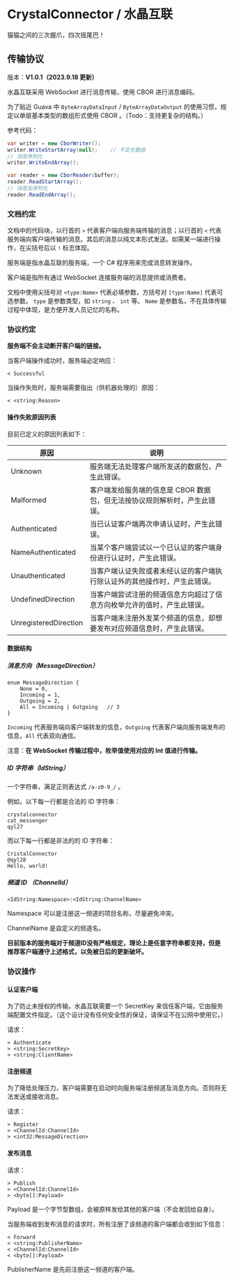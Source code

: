 # CrystalConnector / 水晶互联
猫猫之间的三次握爪，四次摇尾巴！



## 传输协议

版本：**V1.0.1（2023.9.18 更新）**

水晶互联采用 WebSocket 进行消息传输，使用 CBOR 进行消息编码。

为了贴近 Guava 中 `ByteArrayDataInput` / `ByteArrayDataOutput` 的使用习惯，规定以单层基本类型的数组形式使用 CBOR 。（Todo：支持更复杂的结构。）

参考代码：

```c#
var writer = new CborWriter();
writer.WriteStartArray(null);    // 不定长数组
// 消息序列化
writer.WriteEndArray();

var reader = new CborReader(buffer);
reader.ReadStartArray();
// 消息反序列化
reader.ReadEndArray();
```



### 文档约定

文档中的代码块，以行首的 `>` 代表客户端向服务端传输的消息；以行首的 `<` 代表服务端向客户端传输的消息。其后的消息以纯文本形式发送。如需某一端进行操作，在尖括号后以 `!` 标志体现。

服务端是指水晶互联的服务端，一个 C# 程序用来完成消息转发操作。

客户端是指所有通过 WebSocket 连接服务端的消息提供或消费者。

文档中使用尖括号对 `<type:Name>` 代表必填参数，方括号对 `[type:Name]` 代表可选参数。 `type` 是参数类型，如 `string` 、 `int` 等。 `Name` 是参数名，不在具体传输过程中体现，是方便开发人员记忆的名称。



### 协议约定

**服务端不会主动断开客户端的链接。**

当客户端操作成功时，服务端必定响应：

```
< Successful
```

当操作失败时，服务端需要指出（供机器处理的）原因：

```
< <string:Reason>
```



#### 操作失败原因列表

目前已定义的原因列表如下：

| 原因                  | 说明                                                         |
| --------------------- | ------------------------------------------------------------ |
| Unknown               | 服务端无法处理客户端所发送的数据包，产生此错误。             |
| Malformed             | 客户端发给服务端的信息是 CBOR 数据包，但无法按协议规则解析时，产生此错误。 |
| Authenticated         | 当已认证客户端再次申请认证时，产生此错误。                   |
| NameAuthenticated     | 当某个客户端尝试以一个已认证的客户端身份进行认证时，产生此错误。 |
| Unauthenticated       | 当客户端认证失败或者未经认证的客户端执行除认证外的其他操作时，产生此错误。 |
| UndefinedDirection    | 当客户端尝试注册的频道信息方向超过了信息方向枚举允许的值时，产生此错误。 |
| UnregisteredDirection | 当客户端未注册外发某个频道的信息，却想要发布对应频道信息时，产生此错误。 |



#### 数据结构

##### 消息方向（MessageDirection）

```
enum MessageDirection {
	None = 0,
	Incoming = 1,
	Outgoing = 2,
	All = Incoming | Outgoing	// 3
}
```

`Incoming` 代表服务端向客户端转发的信息，`Outgoing` 代表客户端向服务端发布的信息，`All` 代表双向通信。

注意：**在 WebSocket 传输过程中，枚举值使用对应的 Int 值进行传输。**



##### ID 字符串（IdString）

一个字符串，满足正则表达式 `/a-z0-9_/` 。

例如，以下每一行都是合法的 ID 字符串：

```
crystalconnector
cat_messenger
qyl27
```

而以下每一行都是非法的的 ID 字符串：

```
CristalConnector
@qyl28
Hello, world!
```



##### 频道 ID （ChannelId）

```
<IdString:Namespace>:<IdString:ChannelName>
```

Namespace 可以是注册这一频道的项目名称，尽量避免冲突。

ChannelName 是自定义的频道名。

**目前版本的服务端对于频道ID没有严格规定，理论上是任意字符串都支持，但是推荐客户端遵守上述格式，以免被日后的更新破坏。**



### 协议操作

#### 认证客户端

为了防止未授权的传输，水晶互联需要一个 SecretKey 来信任客户端，它由服务端配置文件指定。（这个设计没有任何安全性的保证，请保证不在公网中使用它。）

请求：

```
> Authenticate
> <string:SecretKey>
> <string:ClientName>
```



#### 注册频道

为了降低处理压力，客户端需要在启动时向服务端注册频道及消息方向。否则将无法发送或接收消息。

请求：

```
> Register
> <ChannelId:ChannelId>
> <int32:MessageDirection>
```



#### 发布消息

请求：

```
> Publish
> <ChannelId:ChannelId>
> <byte[]:Payload>
```

Payload 是一个字节型数组，会被原样发给其他的客户端（不会发回给自身）。

当服务端收到发布消息的请求时，所有注册了该频道的客户端都会收到如下信息：

```
< Forward
< <string:PublisherName>
< <ChannelId:ChannelId>
< <byte[]:Payload>
```

PublisherName 是先前注册这一频道的客户端。


